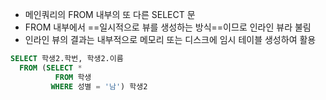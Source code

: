 - 메인쿼리의 FROM 내부의 또 다른 SELECT 문
- FROM 내부에서 ==일시적으로 뷰를 생성하는 방식==이므로 인라인 뷰라 불림
- 인라인 뷰의 결과는 내부적으로 메모리 또는 디스크에 임시 테이블 생성하여 활용
```sql
SELECT 학생2.학번, 학생2.이름
  FROM (SELECT *
          FROM 학생
         WHERE 성별 = '남') 학생2
```
